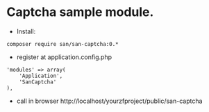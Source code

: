 Captcha sample module.
======================

- Install:

```
composer require san/san-captcha:0.*
```

- register at application.config.php
```
'modules' => array(
    'Application',
    'SanCaptcha'
),
```
- call in browser http://localhost/yourzfproject/public/san-captcha
